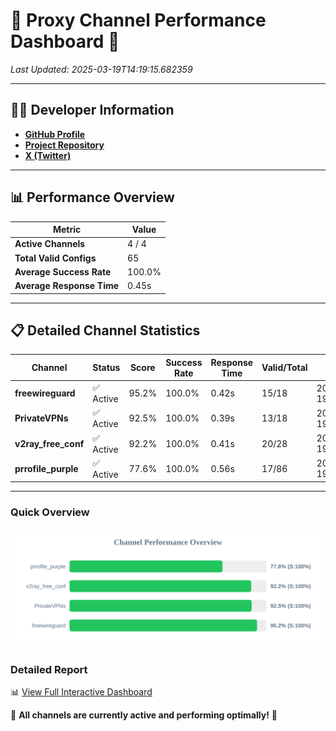 # 🌟 Proxy Channel Performance Dashboard 🌟

_Last Updated: 2025-03-19T14:19:15.682359_

---

## 👩‍💻 Developer Information

- **[GitHub Profile](https://github.com/4n0nymou3)**  
- **[Project Repository](https://github.com/4n0nymou3/multi-proxy-config-fetcher)**  
- **[X (Twitter)](https://x.com/4n0nymou3)**  

---

## 📊 Performance Overview

| Metric                | Value       |
|-----------------------|-------------|
| **Active Channels**   | 4 / 4       |
| **Total Valid Configs** | 65          |
| **Average Success Rate** | 100.0%      |
| **Average Response Time** | 0.45s       |

---

## 📋 Detailed Channel Statistics

| Channel          | Status     | Score  | Success Rate | Response Time | Valid/Total | Last Success               |
|------------------|------------|--------|--------------|---------------|-------------|----------------------------|
| **freewireguard**  | ✅ Active  | 95.2%  | 100.0% | 0.42s         | 15/18       | 2025-03-19T14:19:15.680576 |
| **PrivateVPNs**  | ✅ Active  | 92.5%  | 100.0% | 0.39s         | 13/18       | 2025-03-19T14:19:15.235493 |
| **v2ray_free_conf**  | ✅ Active  | 92.2%  | 100.0% | 0.41s         | 20/28       | 2025-03-19T14:19:14.816515 |
| **prrofile_purple**  | ✅ Active  | 77.6%  | 100.0% | 0.56s         | 17/86       | 2025-03-19T14:19:14.365341 |

---

### Quick Overview
<div align="center">
  <a href="https://raw.githubusercontent.com/nullluser/NullRepo/refs/heads/main/assets/channel_stats_chart.svg">
    <img src="https://raw.githubusercontent.com/nullluser/NullRepo/refs/heads/main/assets/channel_stats_chart.svg" alt="Source Performance Statistics" width="800">
  </a>
</div>

### Detailed Report
📊 [View Full Interactive Dashboard](https://htmlpreview.github.io/?https://github.com/nullluser/NullRepo/blob/main/assets/performance_report.html)

🎉 **All channels are currently active and performing optimally!** 🎉
